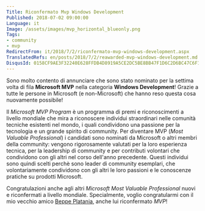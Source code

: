 ```yaml
---
Title: Riconfermato Mvp Windows Development
Published: 2018-07-02 09:00:00
Language: it
Image: /assets/images/mvp_horizontal_blueonly.png
Tags:
- community
- mvp
RedirectFrom: it/2018/7/2/riconfermato-mvp-windows-development.aspx
TranslatedRefs: en/posts/2018/7/2/reawarded-mvp-windows-development.md
DisqusId: 0158CF9AE3F32240E628FFDB4D8919A5CE2DC5BE8BB47F1D6C2D6BC47C6F11BB
---
```

Sono molto contento di annunciare che sono stato nominato per la settima volta di fila **Microsoft MVP** nella categoria **Windows Development**! Grazie a tutte le persone in Microsoft (e non-Microsoft) che hanno reso questa cosa nuovamente possibile!

Il *Microsoft MVP Program* è un programma di premi e riconoscimenti a livello mondiale che mira a riconoscere individui straordinari nelle comunità tecniche esistenti nel mondo, i quali condividono una passione per la tecnologia e un grande spirito di community. Per diventare MVP (*Most Valuable Professional*) i candidati sono nominati da Microsoft o altri membri della community: vengono rigorosamente valutati per la loro esperienza tecnica, per la leadership di community e per contributi volontari che condividono con gli altri nel corso dell'anno precedente. Questi individui sono quindi scelti perchè sono leader di community esemplari, che volontariamente condividono con gli altri le loro passioni e le conoscenze pratiche su prodotti Microsoft.

Congratulazioni anche agli altri *Microsoft Most Valuable Professional* nuovi e riconfermati a livello mondiale. Specialmente, voglio congratularmi con il mio vecchio amico <a href="http://beppeplatania.com" target="_blank">Beppe Platania</a>, anche lui riconfermato *MVP*!